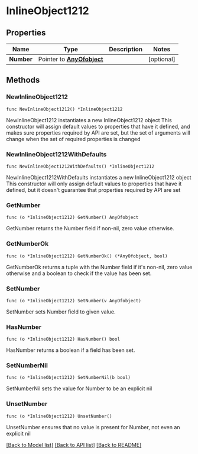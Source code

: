 # InlineObject1212

## Properties

Name | Type | Description | Notes
------------ | ------------- | ------------- | -------------
**Number** | Pointer to [**AnyOfobject**](anyOf&lt;object&gt;.md) |  | [optional] 

## Methods

### NewInlineObject1212

`func NewInlineObject1212() *InlineObject1212`

NewInlineObject1212 instantiates a new InlineObject1212 object
This constructor will assign default values to properties that have it defined,
and makes sure properties required by API are set, but the set of arguments
will change when the set of required properties is changed

### NewInlineObject1212WithDefaults

`func NewInlineObject1212WithDefaults() *InlineObject1212`

NewInlineObject1212WithDefaults instantiates a new InlineObject1212 object
This constructor will only assign default values to properties that have it defined,
but it doesn't guarantee that properties required by API are set

### GetNumber

`func (o *InlineObject1212) GetNumber() AnyOfobject`

GetNumber returns the Number field if non-nil, zero value otherwise.

### GetNumberOk

`func (o *InlineObject1212) GetNumberOk() (*AnyOfobject, bool)`

GetNumberOk returns a tuple with the Number field if it's non-nil, zero value otherwise
and a boolean to check if the value has been set.

### SetNumber

`func (o *InlineObject1212) SetNumber(v AnyOfobject)`

SetNumber sets Number field to given value.

### HasNumber

`func (o *InlineObject1212) HasNumber() bool`

HasNumber returns a boolean if a field has been set.

### SetNumberNil

`func (o *InlineObject1212) SetNumberNil(b bool)`

 SetNumberNil sets the value for Number to be an explicit nil

### UnsetNumber
`func (o *InlineObject1212) UnsetNumber()`

UnsetNumber ensures that no value is present for Number, not even an explicit nil

[[Back to Model list]](../README.md#documentation-for-models) [[Back to API list]](../README.md#documentation-for-api-endpoints) [[Back to README]](../README.md)


